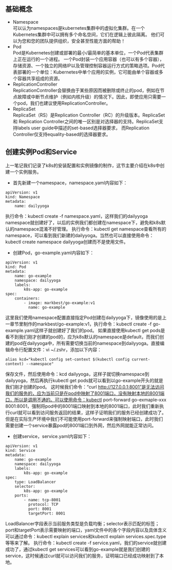 ## 基础概念
- Namespace  
可以认为namespaces是kubernetes集群中的虚拟化集群。在一个Kubernetes集群中可以拥有多个命名空间，它们在逻辑上彼此隔离。 他们可以为您和您的团队提供组织，安全甚至性能方面的帮助！
- Pod  
Pod是Kubernetes创建或部署的最小/最简单的基本单位，一个Pod代表集群上正在运行的一个进程。
一个Pod封装一个应用容器（也可以有多个容器），存储资源、一个独立的网络IP以及管理控制容器运行方式的策略选项。Pod代表部署的一个单位：Kubernetes中单个应用的实例，它可能由单个容器或多个容器共享组成的资源。
- ReplicationController  
ReplicationController会替换由于某些原因而被删除或终止的pod，例如在节点故障或中断节点维护（例如内核升级）的情况下。因此，即使应用只需要一个pod，我们也建议使用ReplicationController。
- ReplicaSet  
ReplicaSet（RS）是Replication Controller（RC）的升级版本。ReplicaSet 和  Replication Controller之间的唯一区别是对选择器的支持。ReplicaSet支持labels user guide中描述的set-based选择器要求， 而Replication Controller仅支持equality-based的选择器要求。

## 创建实例Pod和Service
上一笔记我们记录了k8s的安装配置和实例镜像的制作，这节主要介绍在k8s中创建一个实例服务。
- 首先新建一个namespace，namespace.yaml内容如下：
```
apiVersion: v1
kind: Namespace
metadata:
    name: dailyyoga
```
执行命令：kubectl create -f namespace.yaml，这样我们的dailyyoga namespace就创建好了，以后的实例我们都创建在namespace下，避免和k8s默认的namespace混淆不好管理。
执行命令：kubectl get namespace查看所有的namespace，可以看到我们新建的dailyyoga。当然也可以直接使用命令：kubectl create namespace dailyyoga创建而不是使用文件。
- 创建Pod，go-example.yaml内容如下：
```
apiVersion: v1
kind: Pod
metadata:
    name: go-example
    namespace: dailyyoga
    labels:
        k8s-app: go-example
spec:
    containers:
        - image: markbest/go-example:v1
          name: go-example
```
这里我们使用namespace配置直接指定Pod创建在dailyyoga下，镜像使用的是上一章节里制作的markbest/go-example:v1，执行命令：kubectl create -f go-example.yaml这样子就创建好了我们的pod。 
如果直接使用kubectl get pods是看不到我们刚才创建的pod的，应为k8s默认的namespace是default，而我们创建的pod在dailyyoga中，所有需要切换当前的namespace到dailyyoga。直接编辑命令行配置文件：vi ~/.zshr，添加以下内容：
```
alias kcd="kubectl config set-context $(kubectl config current-context) --namespace"
``` 
保存文件，然后使用命令：kcd dailyyoga，这样子就切换namespace到dailyyoga，然后再执行kubectl get pods就可以看到以go-example开头的就是我们刚才创建的pod。
这时候我们命令：“curl http://127.0.0.1:8001”是无法访问我们的服务的，应为当前只是在pod中映射了8001端口，没有映射本地的8001端口，所以是调用不通的。可以使用命令：kubectl port-forward go-exmaple-xxx 8001:8001，强制将pod中的8001端口映射到本地的8001端口，此时我们重新执行curl就可以看到访问服务返回的结果，这样子证明我们的服务已经创建成功了。但是在实际生产环境中我们不可能使用port-forward来强制映射端口，此时我们需要创建一个service暴露pod的8001端口到外网，然后外网就能正常访问。
- 创建service，service.yaml内容如下：
```
apiVersion: v1
kind: Service
metadata:
    name: go-example
    namespace: dailyyoga
    labels:
        k8s-app: go-example
spec:
    type: LoadBalancer
    selector:
        k8s-app: go-example
    ports:
        - name: tcp-8001
          protocol: TCP
          port: 8001
          targetPort: 8001
```
LoadBalancer字段表示当前服务类型是负载均衡；selector表示匹配的标签；port和targetPort表示需要映射的端口，yaml文件中的各个字段内容以及具体含义可以通过命令：kubectl explain services和kubectl explain services.spec.type等等来了解。
执行命令：kubectl create -f service.yaml，我们的service就创建成功了，通过kubectl get services可以看到go-example就是我们创建的service，这时候通过curl就可以访问我们的服务，证明端口已经成功映射到了本地。
